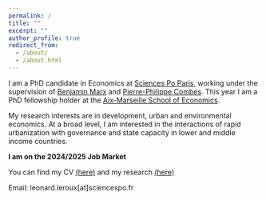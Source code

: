 ```yaml
---
permalink: /
title: ""
excerpt: ""
author_profile: true
redirect_from: 
  - /about/
  - /about.html
---
```


I am a PhD candidate in Economics at [Sciences Po Paris](https://www.sciencespo.fr/department-economics/), working under the supervision of [Benjamin Marx](https://sites.google.com/view/bmarx/home) and [Pierre-Philippe Combes](https://sites.google.com/view/pierrephilippecombes/). This year I am a PhD fellowship holder at the [Aix-Marseille School of Economics](https://www.amse-aixmarseille.fr/en).

My research interests are in development, urban and environmental economics. At a broad level, I am interested in the interactions of rapid urbanization with governance and state capacity in lower and middle income countries.

**I am on the 2024/2025 Job Market**

You can find my CV [(here)](https://leonardleroux.github.io/files/Leonard%20le%20Roux.pdf) and my research [(here)](https://leonardleroux.github.io/research/)


Email: leonard.leroux[at]sciencespo.fr
